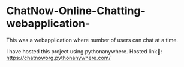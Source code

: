 # ChatNow-Online-Chatting-webapplication-

This was a webapplication where number of users can chat at a time.

I have hosted this project using pythonanywhere.
Hosted link🔗: https://chatnoworg.pythonanywhere.com/
